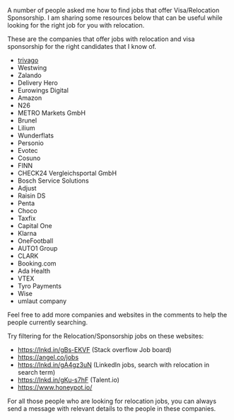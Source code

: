 A number of people asked me how to find jobs that offer Visa/Relocation Sponsorship. I am sharing some resources below that can be useful while looking for the right job for you with relocation.

These are the companies that offer jobs with relocation and visa sponsorship for the right candidates that I know of.

- [trivago](https://company.trivago.com/open-positions/?gh_src=1f823c482)
- Westwing
- Zalando
- Delivery Hero
- Eurowings Digital
- Amazon
- N26
- METRO Markets GmbH
- Brunel
- Lilium
- Wunderflats
- Personio
- Evotec
- Cosuno
- FINN
- CHECK24 Vergleichsportal GmbH
- Bosch Service Solutions
- Adjust
- Raisin DS
- Penta
- Choco
- Taxfix
- Capital One
- Klarna
- OneFootball
- AUTO1 Group
- CLARK
- Booking.com
- Ada Health
- VTEX
- Tyro Payments
- Wise
- umlaut company

Feel free to add more companies and websites in the comments to help the people currently searching.


Try filtering for the Relocation/Sponsorship jobs on these websites:

- https://lnkd.in/gBs-EKVF (Stack overflow Job board)
- https://angel.co/jobs
- https://lnkd.in/gA4gz3uN (LinkedIn jobs, search with relocation in search term)
- https://lnkd.in/gKu-s7hF (Talent.io)
- https://www.honeypot.io/

For all those people who are looking for relocation jobs, you can always send a message with relevant details to the people in these companies.
